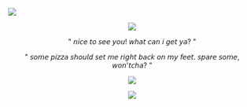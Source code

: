 <p aligh="center">
  <img src="https://64.media.tumblr.com/cb2eeafe5ea9c5c638e7d1440a89d96c/072a03e0fc99fde8-02/s2048x3072/c58ec0a5fab48f7acaa9afc78fc99c6ec3f101c2.pnj" />
</p>
<p align="center">
  <img src="https://github.com/user-attachments/assets/b9077482-29dd-47a0-9360-60795ec33872" />
</p>
<p align="center">
" 𝘯𝘪𝘤𝘦 𝘵𝘰 𝘴𝘦𝘦 𝘺𝘰𝘶! 𝘸𝘩𝘢𝘵 𝘤𝘢𝘯 𝘪 𝘨𝘦𝘵 𝘺𝘢? "
</p>
<p align="center">
" 𝘴𝘰𝘮𝘦 𝘱𝘪𝘻𝘻𝘢 𝘴𝘩𝘰𝘶𝘭𝘥 𝘴𝘦𝘵 𝘮𝘦 𝘳𝘪𝘨𝘩𝘵 𝘣𝘢𝘤𝘬 𝘰𝘯 𝘮𝘺 𝘧𝘦𝘦𝘵. 𝘴𝘱𝘢𝘳𝘦 𝘴𝘰𝘮𝘦, 𝘸𝘰𝘯'𝘵𝘤𝘩𝘢? "
</p>
<p align="center">
<img src="https://files.catbox.moe/emgz5p.gif" />
  </p>
<p align="center">
<img src="https://64.media.tumblr.com/3bbefffc32371303e0d72c526ed960ff/072a03e0fc99fde8-17/s2048x3072/b63a1b58d1ae2aa639684fb0ebf03fa08d3c9b4a.pnj" />
</p>
